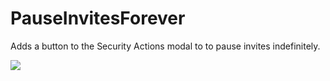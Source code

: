 # PauseInvitesForever

Adds a button to the Security Actions modal to to pause invites indefinitely.

![](https://github.com/Rivercord/Rivercord/assets/47677887/e5ba40a3-cb08-462a-8615-fb74dd54c790)
